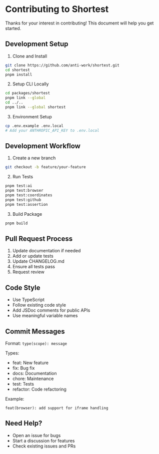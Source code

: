 # Contributing to Shortest

Thanks for your interest in contributing! This document will help you get started.

## Development Setup

1. Clone and Install
```bash
git clone https://github.com/anti-work/shortest.git
cd shortest
pnpm install
```

2. Setup CLI Locally
```bash
cd packages/shortest
pnpm link --global
cd ../..
pnpm link --global shortest
```

3. Environment Setup
```bash
cp .env.example .env.local
# Add your ANTHROPIC_API_KEY to .env.local
```

## Development Workflow

1. Create a new branch
```bash
git checkout -b feature/your-feature
```

2. Run Tests
```bash
pnpm test:ai
pnpm test:browser
pnpm test:coordinates
pnpm test:github
pnpm test:assertion
```

3. Build Package
```bash
pnpm build
```

## Pull Request Process

1. Update documentation if needed
2. Add or update tests
3. Update CHANGELOG.md
4. Ensure all tests pass
5. Request review

## Code Style

- Use TypeScript
- Follow existing code style
- Add JSDoc comments for public APIs
- Use meaningful variable names

## Commit Messages

Format: `type(scope): message`

Types:
- feat: New feature
- fix: Bug fix
- docs: Documentation
- chore: Maintenance
- test: Tests
- refactor: Code refactoring

Example:
```
feat(browser): add support for iframe handling
```

## Need Help?

- Open an issue for bugs
- Start a discussion for features
- Check existing issues and PRs 